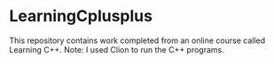 # LearningCplusplus
This repository contains work completed from an online course called Learning C++.  Note: I used Clion to run the C++ programs.
